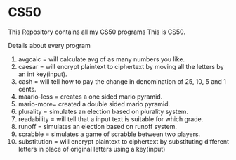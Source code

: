 # CS50
This Repository contains all my CS50 programs
This is CS50.

Details about every program
1. avgcalc = will calculate avg of as many numbers you like.
2. caesar = will encrypt plaintext to ciphertext by moving all the letters by an int key(input).
3. cash = will tell how to pay the change in denomination of 25, 10, 5 and 1 cents.
4. maario-less = creates a one sided mario pyramid.
5. mario-more= created a double sided mario pyramid.
6. plurality = simulates an election based on plurality system.
7. readability = will tell that a input text is suitable for which grade.
8. runoff = simulates an election based on runoff system.
9. scrabble = simulates a game of scrabble between two players.
10. substitution = will encrypt plaintext to ciphertext by substituting different letters in place of original letters using a key(input)
